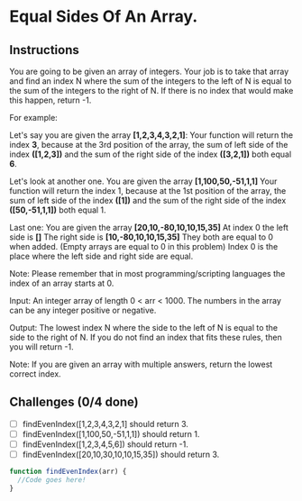 # Equal Sides Of An Array.

## Instructions

You are going to be given an array of integers. Your job is to take that array and find an index N where the sum of the integers to the left of N is equal to the sum of the integers to the right of N. If there is no index that would make this happen, return -1.

For example:

Let's say you are given the array **[1,2,3,4,3,2,1]**: Your function will return the index **3**, because at the 3rd position of the array, the sum of left side of the index **([1,2,3])** and the sum of the right side of the index **([3,2,1])** both equal **6**.

Let's look at another one. You are given the array **[1,100,50,-51,1,1]** Your function will return the index 1, because at the 1st position of the array, the sum of left side of the index **([1])** and the sum of the right side of the index **([50,-51,1,1])** both equal 1.

Last one: You are given the array **[20,10,-80,10,10,15,35]** At index 0 the left side is **[]** The right side is **[10,-80,10,10,15,35]** They both are equal to 0 when added. (Empty arrays are equal to 0 in this problem) Index 0 is the place where the left side and right side are equal.

Note: Please remember that in most programming/scripting languages the index of an array starts at 0.

Input: An integer array of length 0 < arr < 1000. The numbers in the array can be any integer positive or negative.

Output: The lowest index N where the side to the left of N is equal to the side to the right of N. If you do not find an index that fits these rules, then you will return -1.

Note: If you are given an array with multiple answers, return the lowest correct index.

## Challenges (0/4 done)

- [ ] findEvenIndex([1,2,3,4,3,2,1] should return 3.
- [ ] findEvenIndex([1,100,50,-51,1,1]) should return 1.
- [ ] findEvenIndex([1,2,3,4,5,6]) should return -1.
- [ ] findEvenIndex([20,10,30,10,10,15,35]) should return 3.

```js
function findEvenIndex(arr) {
  //Code goes here!
}
```
